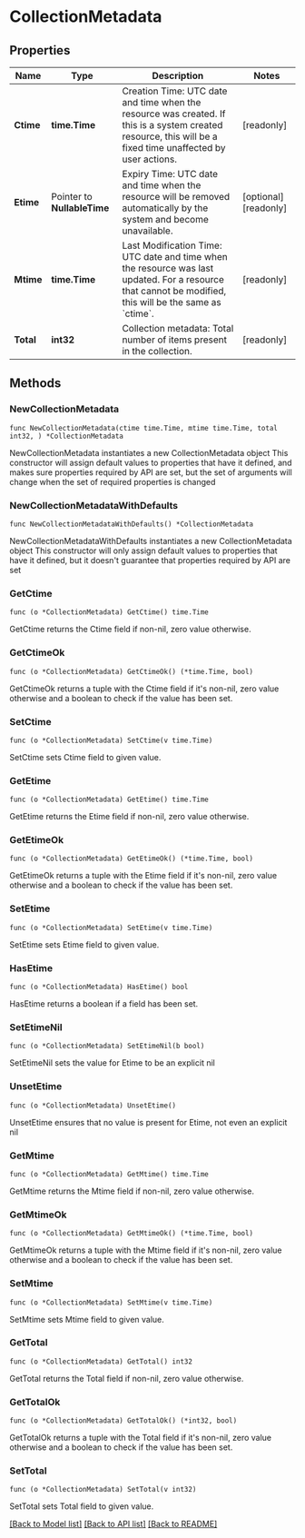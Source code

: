 <!--
Copyright (C) 2020-2024 Arm Limited or its affiliates and Contributors. All rights reserved.
SPDX-License-Identifier: Apache-2.0
-->
# CollectionMetadata

## Properties

Name | Type | Description | Notes
------------ | ------------- | ------------- | -------------
**Ctime** | **time.Time** | Creation Time: UTC date and time when the resource was created. If this is a system created resource, this will be a fixed time unaffected by user actions. | [readonly] 
**Etime** | Pointer to **NullableTime** | Expiry Time: UTC date and time when the resource will be removed automatically by the system and become unavailable. | [optional] [readonly] 
**Mtime** | **time.Time** | Last Modification Time: UTC date and time when the resource was last updated. For a resource that cannot be modified, this will be the same as &#x60;ctime&#x60;. | [readonly] 
**Total** | **int32** | Collection metadata: Total number of items present in the collection. | [readonly] 

## Methods

### NewCollectionMetadata

`func NewCollectionMetadata(ctime time.Time, mtime time.Time, total int32, ) *CollectionMetadata`

NewCollectionMetadata instantiates a new CollectionMetadata object
This constructor will assign default values to properties that have it defined,
and makes sure properties required by API are set, but the set of arguments
will change when the set of required properties is changed

### NewCollectionMetadataWithDefaults

`func NewCollectionMetadataWithDefaults() *CollectionMetadata`

NewCollectionMetadataWithDefaults instantiates a new CollectionMetadata object
This constructor will only assign default values to properties that have it defined,
but it doesn't guarantee that properties required by API are set

### GetCtime

`func (o *CollectionMetadata) GetCtime() time.Time`

GetCtime returns the Ctime field if non-nil, zero value otherwise.

### GetCtimeOk

`func (o *CollectionMetadata) GetCtimeOk() (*time.Time, bool)`

GetCtimeOk returns a tuple with the Ctime field if it's non-nil, zero value otherwise
and a boolean to check if the value has been set.

### SetCtime

`func (o *CollectionMetadata) SetCtime(v time.Time)`

SetCtime sets Ctime field to given value.


### GetEtime

`func (o *CollectionMetadata) GetEtime() time.Time`

GetEtime returns the Etime field if non-nil, zero value otherwise.

### GetEtimeOk

`func (o *CollectionMetadata) GetEtimeOk() (*time.Time, bool)`

GetEtimeOk returns a tuple with the Etime field if it's non-nil, zero value otherwise
and a boolean to check if the value has been set.

### SetEtime

`func (o *CollectionMetadata) SetEtime(v time.Time)`

SetEtime sets Etime field to given value.

### HasEtime

`func (o *CollectionMetadata) HasEtime() bool`

HasEtime returns a boolean if a field has been set.

### SetEtimeNil

`func (o *CollectionMetadata) SetEtimeNil(b bool)`

 SetEtimeNil sets the value for Etime to be an explicit nil

### UnsetEtime
`func (o *CollectionMetadata) UnsetEtime()`

UnsetEtime ensures that no value is present for Etime, not even an explicit nil
### GetMtime

`func (o *CollectionMetadata) GetMtime() time.Time`

GetMtime returns the Mtime field if non-nil, zero value otherwise.

### GetMtimeOk

`func (o *CollectionMetadata) GetMtimeOk() (*time.Time, bool)`

GetMtimeOk returns a tuple with the Mtime field if it's non-nil, zero value otherwise
and a boolean to check if the value has been set.

### SetMtime

`func (o *CollectionMetadata) SetMtime(v time.Time)`

SetMtime sets Mtime field to given value.


### GetTotal

`func (o *CollectionMetadata) GetTotal() int32`

GetTotal returns the Total field if non-nil, zero value otherwise.

### GetTotalOk

`func (o *CollectionMetadata) GetTotalOk() (*int32, bool)`

GetTotalOk returns a tuple with the Total field if it's non-nil, zero value otherwise
and a boolean to check if the value has been set.

### SetTotal

`func (o *CollectionMetadata) SetTotal(v int32)`

SetTotal sets Total field to given value.



[[Back to Model list]](../README.md#documentation-for-models) [[Back to API list]](../README.md#documentation-for-api-endpoints) [[Back to README]](../README.md)


